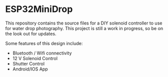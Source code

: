 # ESP32MiniDrop
This repository contains the source files for a DIY solenoid controller to use for water drop photography. This project is still a work in progress, so be on the look out for updates.

Some features of this design include:
* Bluetooth / Wifi connectivity
* 12 V Solenoid Control
* Shutter Control
* Android/IOS App
